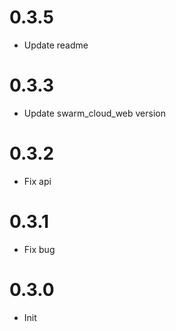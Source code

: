 # 0.3.5

- Update readme
# 0.3.3

- Update swarm_cloud_web version
# 0.3.2

- Fix api

# 0.3.1

- Fix bug

# 0.3.0

- Init